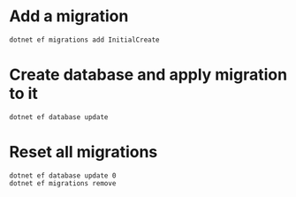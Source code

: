 # Add a migration

```console
dotnet ef migrations add InitialCreate
```

# Create database and apply migration to it

```console
dotnet ef database update
```

# Reset all migrations

```console
dotnet ef database update 0
dotnet ef migrations remove
```